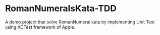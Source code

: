 # RomanNumeralsKata-TDD
A demo project that solve RomanNumeral kata by implementing Unit Test using XCTest framework of Apple.
